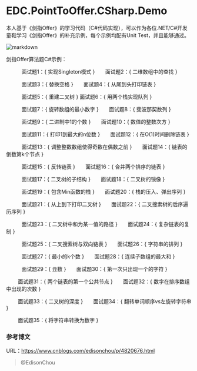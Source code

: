 # EDC.PointToOffer.CSharp.Demo
本人基于《剑指Offer》的学习代码（C#代码实现），可以作为各位.NET/C#开发童鞋学习《剑指Offer》的补充示例，每个示例均配有Unit Test，并且能够通过。

![markdown](http://img35.ddimg.cn/64/7/22547215-1_o.jpg "markdown")

剑指Offer算法题C#示例：

　　　面试题1：{ 实现Singleton模式 }　　面试题2：{ 二维数组中的查找 }　　

　　　面试题3：{ 替换空格 }　　面试题4：{ 从尾到头打印链表 }

　　　面试题5：{ 重建二叉树 }   面试题6：{ 用两个栈实现队列 }

　　　面试题7：{ 旋转数组的最小数字 }　　面试题8：{ 斐波那契数列 }

　　　面试题9：{ 二进制中1的个数 }　　面试题10：{ 数值的整数次方 }

　　　面试题11：{ 打印1到最大的n位数 }　　面试题12：{ 在O(1)时间删除链表 }

　　　面试题13：{ 调整整数数组使得奇数在偶数之前 }　　面试题14：{ 链表的倒数第k个节点 }

　　　面试题15：{ 反转链表 }　　面试题16：{ 合并两个排序的链表 }

　　　面试题17：{ 二叉树的子结构 }　　面试题18：{ 二叉树的镜像 }

　　　面试题19：{ 包含Min函数的栈 }　　面试题20：{ 栈的压入、弹出序列 }

　　　面试题21：{ 从上到下打印二叉树 }　　面试题22：{ 二叉搜索树的后序遍历序列 }

　　　面试题23：{ 二叉树中和为某一值的路径 }　　面试题24：{ 复杂链表的复制 }

　　　面试题25：{ 二叉搜索树与双向链表 }　　面试题26：{ 字符串的排列 }

　　　面试题27：{ 最小的k个数 }　　面试题28：{ 连续子数组的最大和 }　　　

　　　面试题29：{ 丑数 }　　面试题30：{ 第一次只出现一个的字符 }

　　  面试题31：{ 两个链表的第一个公共节点 }　　面试题32：{ 数字在排序数组中出现的次数 }

　　  面试题33：{ 二叉树的深度 }　　面试题34：{ 翻转单词顺序vs左旋转字符串 }

　　  面试题35：{ 将字符串转换为数字 }

### 参考博文

URL：<https://www.cnblogs.com/edisonchou/p/4820676.html>

> @EdisonChou
